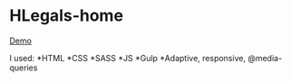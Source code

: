 # HLegals-home

[Demo](https://korolmariia.github.io/HLegals-home/)

I used:
*HTML
*CSS 
*SASS 
*JS 
*Gulp 
*Adaptive, responsive, @media-queries
